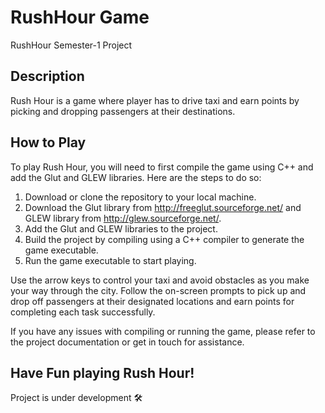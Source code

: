 # RushHour Game
RushHour Semester-1 Project

## Description
Rush Hour is a game where player has to drive taxi and earn points by picking and dropping passengers at their destinations.

## How to Play
To play Rush Hour, you will need to first compile the game using C++ and add the Glut and GLEW libraries. Here are the steps to do so:

1. Download or clone the repository to your local machine.
2. Download the Glut library from http://freeglut.sourceforge.net/ and GLEW library from http://glew.sourceforge.net/.
3. Add the Glut and GLEW libraries to the project.
4. Build the project by compiling using a C++ compiler to generate the game executable.
5. Run the game executable to start playing.

Use the arrow keys to control your taxi and avoid obstacles as you make your way through the city. Follow the on-screen prompts to pick up and drop off passengers at their designated locations and earn points for completing each task successfully.

If you have any issues with compiling or running the game, please refer to the project documentation or get in touch for assistance.

## Have Fun playing Rush Hour!
Project is under development 🛠
